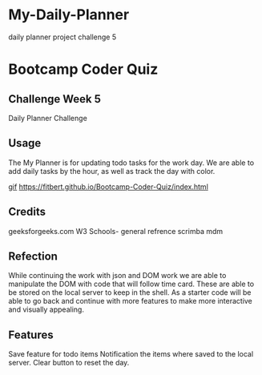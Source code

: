 # My-Daily-Planner
 daily planner project challenge 5
# Bootcamp Coder Quiz

## Challenge Week 5

 Daily Planner Challenge



## Usage

The My Planner is for updating todo tasks for the work day. We are able to add daily tasks by the hour, as well as track the day with color.  

[gif](./images/Work%20Day%20Scheduler.gif)
https://fitbert.github.io/Bootcamp-Coder-Quiz/index.html

## Credits

geeksforgeeks.com
W3 Schools- general refrence
scrimba
mdm


## Refection

While continuing the work with json and DOM work we are able to manipulate the DOM with code that will follow time card. These are able to be stored on the local server to keep in the shell. As a starter code will be able to go back and continue with more features to make more interactive and visually appealing.


## Features

Save feature for todo items
Notification the items where saved to the local server. 
Clear button to reset the day. 
